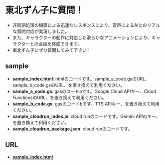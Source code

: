 ﻿# 東北ずん子に質問！
- 非同期処理の構築による迅速なレスポンスにより、音声によるAIとのリアルな質問対応が実現しました。
- また、キャラクターの動作に対応した滑らかなアニメーションにより、キャラクターとの会話を体感できます。
- 東北ずん子にぜひ質問してみて下さい！

## sample

- **sample_index.html**: htmlのコードです。sample_a_code.gsのURL、sample_b_code.gsのURL、を置き換えて利用ください。
- **sample_a_code.gs**: gasのコードaです。Google Cloud APIキー、Cloud FunctionsのURL、を置き換えて利用ください。
- **sample_b_code.gs**: gasのコードbです。TTS APIキー、を置き換えて利用ください。
- **sample_cloudrun_index.js**: cloud runのコードです。Gemini APIのキー、を置き換えて利用ください。
- **sample_cloudrun_package.json**: cloud runのコードです。

## URL

- **[sample_index.html](https://kickboxerj0322.github.io/touhokuzunkonishitsumon/)**
